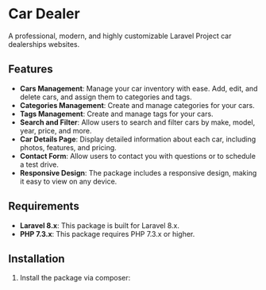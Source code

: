 # Car Dealer

A professional, modern, and highly customizable Laravel Project car dealerships websites.

## Features

- **Cars Management**: Manage your car inventory with ease. Add, edit, and delete cars, and assign them to categories and tags.
- **Categories Management**: Create and manage categories for your cars.
- **Tags Management**: Create and manage tags for your cars.
- **Search and Filter**: Allow users to search and filter cars by make, model, year, price, and more.
- **Car Details Page**: Display detailed information about each car, including photos, features, and pricing.
- **Contact Form**: Allow users to contact you with questions or to schedule a test drive.
- **Responsive Design**: The package includes a responsive design, making it easy to view on any device.

## Requirements

- **Laravel 8.x**: This package is built for Laravel 8.x.
- **PHP 7.3.x**: This package requires PHP 7.3.x or higher.

## Installation

1. Install the package via composer:

